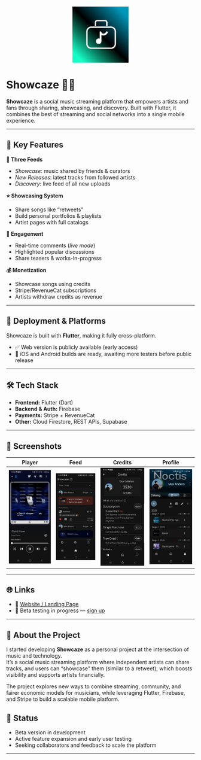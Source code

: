 <p align="center">
  <img src="assets/showcaze-logo.jpg" alt="Showcaze Logo" width="150"/>
</p>

# Showcaze 🎵📱

**Showcaze** is a social music streaming platform that empowers artists and fans through sharing, showcasing, and discovery. 
Built with Flutter, it combines the best of streaming and social networks into a single mobile experience.  

---

## 🚀 Key Features  
**🎵 Three Feeds**  
- *Showcase*: music shared by friends & curators  
- *New Releases*: latest tracks from followed artists  
- *Discovery*: live feed of all new uploads  

**⭐ Showcasing System**  
- Share songs like “retweets”  
- Build personal portfolios & playlists  
- Artist pages with full catalogs  

**💬 Engagement**  
- Real-time comments (*live mode*)  
- Highlighted popular discussions  
- Share teasers & works-in-progress  

**💰 Monetization**  
- Showcase songs using credits  
- Stripe/RevenueCat subscriptions  
- Artists withdraw credits as revenue

---

## 📱 Deployment & Platforms

Showcaze is built with **Flutter**, making it fully cross-platform.  
- ✅ Web version is publicly available (early access)  
- 📱 iOS and Android builds are ready, awaiting more testers before public release  

---

## 🛠️ Tech Stack
- **Frontend:** Flutter (Dart)  
- **Backend & Auth:** Firebase  
- **Payments:** Stripe + RevenueCat  
- **Other:** Cloud Firestore, REST APIs, Supabase

---

## 📸 Screenshots

| Player | Feed | Credits | Profile |
|-------|------|--------|---------|
| ![](assets/screenshot1.jpeg) | ![](assets/screenshot2.jpeg) | ![](assets/screenshot3.jpeg) | ![](assets/screenshot4.jpeg) |

---

## 🌐 Links
- 🔗 [Website / Landing Page](https://info.showcaze.app)  
- 📱 Beta testing in progress — [sign up](https://showcaze.app)  

---

## 📌 About the Project
I started developing **Showcaze** as a personal project at the intersection of music and technology.  
It’s a social music streaming platform where independent artists can share tracks, and users can “showcase” them (similar to a retweet), which boosts visibility and supports artists financially.  

The project explores new ways to combine streaming, community, and fairer economic models for musicians, while leveraging Flutter, Firebase, and Stripe to build a scalable mobile platform.

## 📌 Status
- Beta version in development  
- Active feature expansion and early user testing  
- Seeking collaborators and feedback to scale the platform 

---

